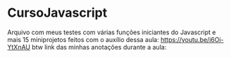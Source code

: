 # CursoJavascript
Arquivo com meus testes com várias funções iniciantes do Javascript e mais 15 miniprojetos feitos com o auxílio dessa aula: https://youtu.be/i6Oi-YtXnAU btw link das minhas anotações durante a aula: 
